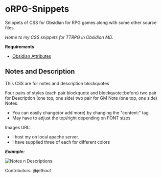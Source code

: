 # oRPG-Snippets
Snippets of CSS for Obsidian for RPG games along with some other source files.

*Home to my CSS snippets for TTRPG in Obsidian MD.*

**Requirements**
- [Obsidian Attributes](https://github.com/valentine195/obsidian-markdown-attributes)


## Notes and Description
This CSS are for notes and description blockquotes 

   Four pairs of styles (each pair blockquote and blockquote::before)
   two pair for Description  (one top, one side)
   two pair for GM Note  (one top, one side)
   Notes:
   - You can easily change(or add more) by changing the "content:" tag
   - May have to adjust the top/right depending on FONT sizes

   Images URL:
   - I host my on local apache server.
   - I have supplied three of each for different colors

***Example:***

![Notes n Descriptions](https://miniworld.com/obsidian/oRPGNotes.jpg)


Contributors: 
  @jethoof
